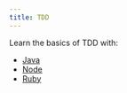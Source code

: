```yaml
---
title: TDD
---
```


Learn the basics of TDD with:

- [Java](/language/java)
- [Node](/language/node)
- [Ruby](/language/ruby)

